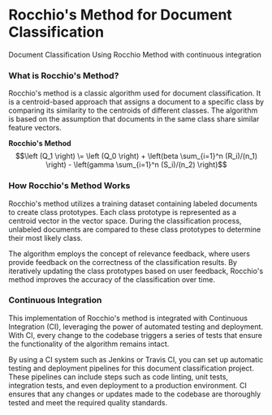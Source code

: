 # Rocchio's Method for Document Classification
Document Classification Using Rocchio Method with continuous integration

### What is Rocchio's Method?
Rocchio's method is a classic algorithm used for document classification. It is a centroid-based approach that assigns a document to a specific class by comparing its similarity to the centroids of different classes. The algorithm is based on the assumption that documents in the same class share similar feature vectors.


**Rocchio's Method**
$$\left (Q_1 \right) \= \left (Q_0 \right) + \left(beta \sum_{i=1}^n (R_i)/(n_1) \right) -  \left(gamma \sum_{i=1}^n (S_i)/(n_2) \right)$$

### How Rocchio's Method Works
Rocchio's method utilizes a training dataset containing labeled documents to create class prototypes. Each class prototype is represented as a centroid vector in the vector space. During the classification process, unlabeled documents are compared to these class prototypes to determine their most likely class.

The algorithm employs the concept of relevance feedback, where users provide feedback on the correctness of the classification results. By iteratively updating the class prototypes based on user feedback, Rocchio's method improves the accuracy of the classification over time.

### Continuous Integration
This implementation of Rocchio's method is integrated with Continuous Integration (CI), leveraging the power of automated testing and deployment. With CI, every change to the codebase triggers a series of tests that ensure the functionality of the algorithm remains intact.

By using a CI system such as Jenkins or Travis CI, you can set up automatic testing and deployment pipelines for this document classification project. These pipelines can include steps such as code linting, unit tests, integration tests, and even deployment to a production environment. CI ensures that any changes or updates made to the codebase are thoroughly tested and meet the required quality standards.
